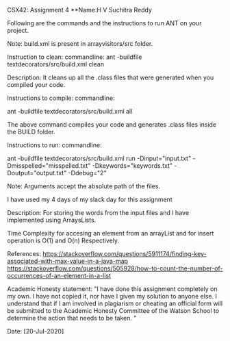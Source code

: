 CSX42: Assignment 4
**Name:H V Suchitra Reddy

Following are the commands and the instructions to run ANT on your project.

Note: build.xml is present in arrayvisitors/src folder.

Instruction to clean:
commandline: ant -buildfile textdecorators/src/build.xml clean

Description: It cleans up all the .class files that were generated when you compiled your code.

Instructions to compile:
commandline:

ant -buildfile textdecorators/src/build.xml all

The above command compiles your code and generates .class files inside the BUILD folder.

Instructions to run:
commandline:

ant -buildfile textdecorators/src/build.xml run -Dinput="input.txt" -Dmisspelled="misspelled.txt" -Dkeywords="keywords.txt" -Doutput="output.txt" -Ddebug="2"


Note: Arguments accept the absolute path of the files.

I have used my 4 days of my slack day for this assignment

Description:
For storing the words from the input files and I have implemented using ArraysLists.

Time Complexity for accesing an element from an arrayList and for insert operation is O(1) and O(n) Respectively.


References: 
https://stackoverflow.com/questions/5911174/finding-key-associated-with-max-value-in-a-java-map
https://stackoverflow.com/questions/505928/how-to-count-the-number-of-occurrences-of-an-element-in-a-list

Academic Honesty statement:
"I have done this assignment completely on my own. I have not copied it, nor have I given my solution to anyone else. I understand that if I am involved in plagiarism or cheating an official form will be submitted to the Academic Honesty Committee of the Watson School to determine the action that needs to be taken. "

Date: [20-Jul-2020]
